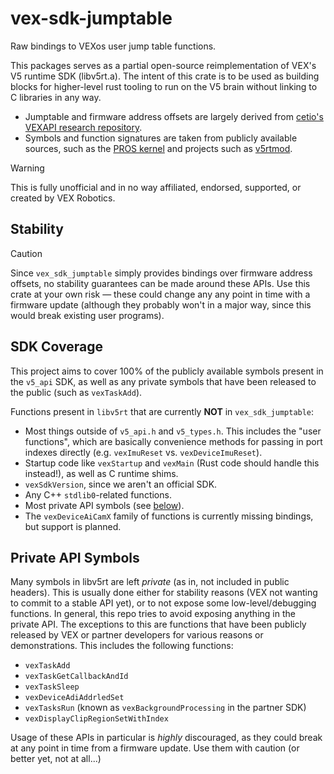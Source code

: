 # vex-sdk-jumptable

Raw bindings to VEXos user jump table functions.

This packages serves as a partial open-source reimplementation of VEX's V5 runtime SDK (libv5rt.a). The intent of this crate is to be used as building blocks for higher-level rust tooling to run on the V5 brain without linking to C libraries in any way.

- Jumptable and firmware address offsets are largely derived from [cetio's VEXAPI research repository](https://github.com/cetio/VEXAPI).
- Symbols and function signatures are taken from publicly available sources, such as the [PROS kernel](https://github.com/purduesigbots/pros) and projects such as [v5rtmod](https://github.com/Skyluker4/v5rtmod).

> [!WARNING]
> This is fully unofficial and in no way affiliated, endorsed, supported, or created by VEX Robotics.

## Stability

> [!CAUTION]
> Since `vex_sdk_jumptable` simply provides bindings over firmware address offsets, no stability guarantees can be made around these APIs. Use this crate at your own risk — these could change any any point in time with a firmware update (although they probably won't in a major way, since this would break existing user programs).

## SDK Coverage

This project aims to cover 100% of the publicly available symbols present in the `v5_api` SDK, as well as any private symbols that have been released to the public (such as `vexTaskAdd`).

Functions present in `libv5rt` that are currently **NOT** in `vex_sdk_jumptable`:
- Most things outside of `v5_api.h` and `v5_types.h`. This includes the "user functions", which are basically convenience methods for passing in port indexes directly (e.g. `vexImuReset` vs. `vexDeviceImuReset`).
- Startup code like `vexStartup` and `vexMain` (Rust code should handle this instead!), as well as C runtime shims.
- `vexSdkVersion`, since we aren't an official SDK.
- Any C++ `stdlib0`-related functions.
- Most private API symbols (see [below](#private-api-symbols)).
- The `vexDeviceAiCamX` family of functions is currently missing bindings, but support is planned.

## Private API Symbols

Many symbols in libv5rt are left *private* (as in, not included in public headers). This is usually done either for stability reasons (VEX not wanting to commit to a stable API yet), or to not expose some low-level/debugging functions. In general, this repo tries to avoid exposing anything in the private API. The exceptions to this are functions that have been publicly released by VEX or partner developers for various reasons or demonstrations. This includes the following functions:

- `vexTaskAdd`
- `vexTaskGetCallbackAndId`
- `vexTaskSleep`
- `vexDeviceAdiAddrledSet`
- `vexTasksRun` (known as `vexBackgroundProcessing` in the partner SDK)
- `vexDisplayClipRegionSetWithIndex`

Usage of these APIs in particular is *highly* discouraged, as they could break at any point in time from a firmware update. Use them with caution (or better yet, not at all...)

